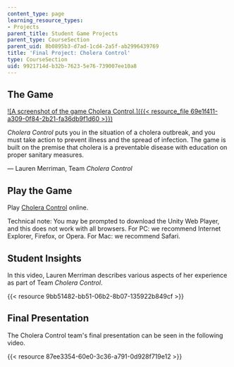 ```yaml
---
content_type: page
learning_resource_types:
- Projects
parent_title: Student Game Projects
parent_type: CourseSection
parent_uid: 8b0895b3-d7ad-1cd4-2a5f-ab2996439769
title: 'Final Project: Cholera Control'
type: CourseSection
uid: 9921714d-b32b-7623-5e76-739007ee10a8
---
```


The Game
--------

[![A screenshot of the game Cholera Control.]({{< resource_file 69e1f411-a309-0f84-2b21-fa36db9f1d60 >}})  
](/ans7870/CMS/CMS.611/f14/games/cholera_control_final/index.html)

_Cholera Control_ puts you in the situation of a cholera outbreak, and you must take action to prevent illness and the spread of infection. The game is built on the premise that cholera is a preventable disease with education on proper sanitary measures.

— Lauren Merriman, Team _Cholera Control_

Play the Game
-------------

Play [Cholera Control](/ans7870/CMS/CMS.611/f14/games/cholera_control_final/index.html) online. 

Technical note: You may be prompted to download the Unity Web Player, and this does not work with all browsers. For PC: we recommend Internet Explorer, Firefox, or Opera. For Mac: we recommend Safari.

Student Insights
----------------

In this video, Lauren Merriman describes various aspects of her experience as part of Team _Cholera Control_.

{{< resource 9bb51482-bb51-06b2-8b07-135922b849cf >}}

Final Presentation
------------------

The Cholera Control team's final presentation can be seen in the following video.

{{< resource 87ee3354-60e0-3c36-a791-0d928f719e12 >}}